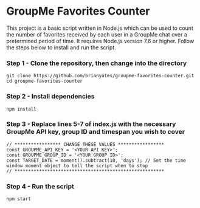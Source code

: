 # GroupMe Favorites Counter

This project is a basic script written in Node.js which can be used to count the number of favorites received by each user in a GroupMe chat over a pretermined period of time. It requires Node.js version 7.6 or higher. Follow the steps below to install and run the script.

### Step 1 - Clone the repository, then change into the directory
```
git clone https://github.com/brianyates/groupme-favorites-counter.git
cd groupme-favorites-counter
```

### Step 2 - Install dependencies
`npm install`

### Step 3 - Replace lines 5-7 of index.js with the necessary GroupMe API key, group ID and timespan you wish to cover
```
// ***************** CHANGE THESE VALUES *****************
const GROUPME_API_KEY = '<YOUR API KEY>';
const GROUPME_GROUP_ID = '<YOUR GROUP ID>';
const TARGET_DATE = moment().subtract(10, 'days'); // Set the time window moment object to tell the script when to stop 
// *******************************************************
```

### Step 4 - Run the script
`npm start`

